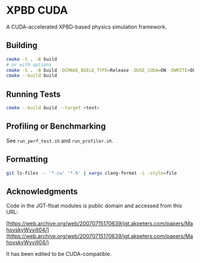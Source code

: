 # XPBD CUDA

A CUDA-accelerated XPBD-based physics simulation framework.

## Building

```bash
cmake -S . -B build
# or with options
cmake -S . -B build -DCMAKE_BUILD_TYPE=Release -DUSE_CUDA=ON -DWRITE=OFF
cmake --build build
```

## Running Tests

```bash
cmake --build build --target <test>
```

## Profiling or Benchmarking

See `run_perf_test.sh` and `run_profiler.sh`.

## Formatting

```bash
git ls-files -- '*.cu' '*.h' | xargs clang-format -i -style=file
```

## Acknowledgments

Code in the JGT-float modules is public domain and accessed from this URL:

[https://web.archive.org/web/20070715170639/jgt.akpeters.com/papers/MahovskyWyvill04/](https://web.archive.org/web/20070715170639/jgt.akpeters.com/papers/MahovskyWyvill04/)

It has been edited to be CUDA-compatible.

